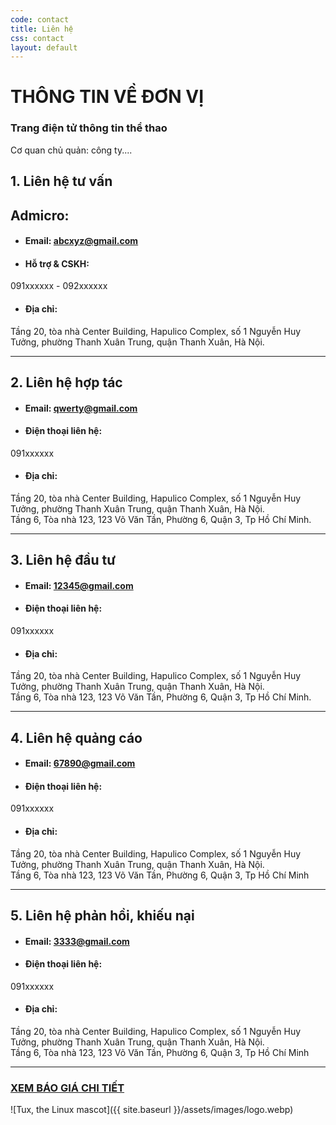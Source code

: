 ```yaml
---
code: contact
title: Liên hệ
css: contact
layout: default
---
```


# THÔNG TIN VỀ ĐƠN VỊ
### Trang điện tử thông tin thể thao
Cơ quan chủ quản: công ty....

## 1. Liên hệ tư vấn  
## Admicro:  
* #### Email: [abcxyz@gmail.com](mailto:abcxyz@gmail.com)  
* #### Hỗ trợ & CSKH:  
091xxxxxx - 092xxxxxx
* #### Địa chỉ:  
Tầng 20, tòa nhà Center Building, Hapulico Complex, số 1 Nguyễn Huy Tưởng, phường Thanh Xuân Trung, quận Thanh Xuân, Hà Nội.   

---

## 2. Liên hệ hợp tác 
* #### Email: [qwerty@gmail.com](mailto:qwerty@gmail.com)  
* #### Điện thoại liên hệ:  
091xxxxxx
* #### Địa chỉ:  
Tầng 20, tòa nhà Center Building, Hapulico Complex, số 1 Nguyễn Huy Tưởng, phường Thanh Xuân Trung, quận Thanh Xuân, Hà Nội.     
Tầng 6, Tòa nhà 123, 123 Võ Văn Tần, Phường 6, Quận 3, Tp Hồ Chí Minh.

---
## 3. Liên hệ đầu tư
* #### Email: [12345@gmail.com](mailto:12345@gmail.com)  
* #### Điện thoại liên hệ:  
091xxxxxx
* #### Địa chỉ:  
Tầng 20, tòa nhà Center Building, Hapulico Complex, số 1 Nguyễn Huy Tưởng, phường Thanh Xuân Trung, quận Thanh Xuân, Hà Nội.     
Tầng 6, Tòa nhà 123, 123 Võ Văn Tần, Phường 6, Quận 3, Tp Hồ Chí Minh.

---
## 4. Liên hệ quảng cáo
* #### Email: [67890@gmail.com](mailto:67890@gmail.com)  
* #### Điện thoại liên hệ:  
091xxxxxx
* #### Địa chỉ:  
Tầng 20, tòa nhà Center Building, Hapulico Complex, số 1 Nguyễn Huy Tưởng, phường Thanh Xuân Trung, quận Thanh Xuân, Hà Nội.     
Tầng 6, Tòa nhà 123, 123 Võ Văn Tần, Phường 6, Quận 3, Tp Hồ Chí Minh 
  
---

## 5. Liên hệ phản hồi, khiếu nại
* #### Email: [3333@gmail.com](mailto:3333@gmail.com)  
* #### Điện thoại liên hệ:  
091xxxxxx
* #### Địa chỉ:  
Tầng 20, tòa nhà Center Building, Hapulico Complex, số 1 Nguyễn Huy Tưởng, phường Thanh Xuân Trung, quận Thanh Xuân, Hà Nội.     
Tầng 6, Tòa nhà 123, 123 Võ Văn Tần, Phường 6, Quận 3, Tp Hồ Chí Minh 

---
### [XEM BÁO GIÁ CHI TIẾT](HTTP://)


![Tux, the Linux mascot]({{ site.baseurl }}/assets/images/logo.webp)
